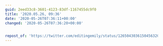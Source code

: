 ```yaml
---
guid: 2eed33c8-3601-4123-83df-1167455dc9f0
title: '2020.05.26, 09:36'
date: '2020-05-26T07:36:11+00:00'
changed: '2020-05-26T07:36:20+00:00'


repost_of: 'https://twitter.com/editingemily/status/1265043036150456320'
---
```



